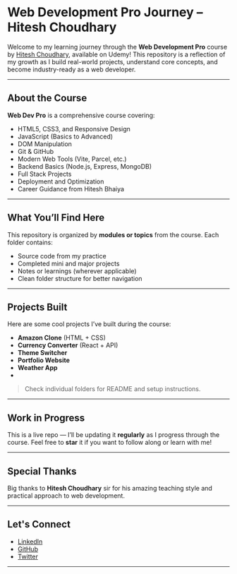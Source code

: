 # Web Development Pro Journey – Hitesh Choudhary

Welcome to my learning journey through the **Web Development Pro** course by [Hitesh Choudhary](https://www.linkedin.com/in/hiteshchoudhary/), available on Udemy! This repository is a reflection of my growth as I build real-world projects, understand core concepts, and become industry-ready as a web developer.

---

##  About the Course

**Web Dev Pro** is a comprehensive course covering:

- HTML5, CSS3, and Responsive Design  
- JavaScript (Basics to Advanced)  
- DOM Manipulation  
- Git & GitHub  
- Modern Web Tools (Vite, Parcel, etc.)  
- Backend Basics (Node.js, Express, MongoDB)  
- Full Stack Projects  
- Deployment and Optimization  
- Career Guidance from Hitesh Bhaiya  

---

##  What You’ll Find Here

This repository is organized by **modules or topics** from the course. Each folder contains:

-  Source code from my practice  
-  Completed mini and major projects  
-  Notes or learnings (wherever applicable)  
-  Clean folder structure for better navigation

---

##  Projects Built

Here are some cool projects I’ve built during the course:

- **Amazon Clone** (HTML + CSS)
- **Currency Converter** (React + API)
- **Theme Switcher**
- **Portfolio Website**
- **Weather App**
- 
> Check individual folders for README and setup instructions.

---

##  Work in Progress

This is a live repo — I’ll be updating it **regularly** as I progress through the course. Feel free to **star** it if you want to follow along or learn with me!

---

##  Special Thanks

Big thanks to **Hitesh Choudhary** sir for his amazing teaching style and practical approach to web development.

---

##  Let's Connect

- [LinkedIn](https://www.linkedin.com/in/sachin-sen7/)
- [GitHub](https://github.com/Sachinsen7)
- [Twitter](https://twitter.com/SachinSen07)

---

